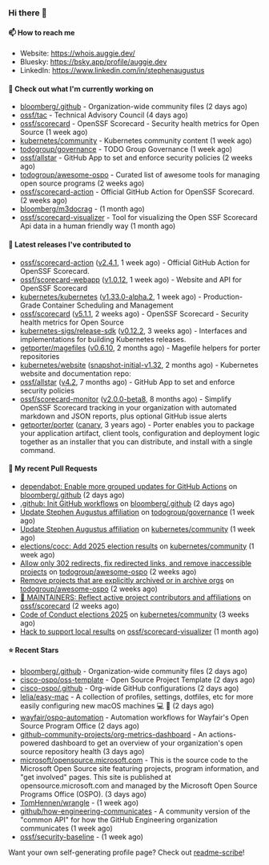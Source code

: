### Hi there 👋

#### 📫 How to reach me

- Website: https://whois.auggie.dev/
- Bluesky: https://bsky.app/profile/auggie.dev
- LinkedIn: https://www.linkedin.com/in/stephenaugustus

#### 👷 Check out what I'm currently working on

- [bloomberg/.github](https://github.com/bloomberg/.github) - Organization-wide community files (2 days ago)
- [ossf/tac](https://github.com/ossf/tac) - Technical Advisory Council (4 days ago)
- [ossf/scorecard](https://github.com/ossf/scorecard) - OpenSSF Scorecard - Security health metrics for Open Source (1 week ago)
- [kubernetes/community](https://github.com/kubernetes/community) - Kubernetes community content (1 week ago)
- [todogroup/governance](https://github.com/todogroup/governance) - TODO Group Governance (1 week ago)
- [ossf/allstar](https://github.com/ossf/allstar) - GitHub App to set and enforce security policies (2 weeks ago)
- [todogroup/awesome-ospo](https://github.com/todogroup/awesome-ospo) - Curated list of awesome tools for managing open source programs (2 weeks ago)
- [ossf/scorecard-action](https://github.com/ossf/scorecard-action) - Official GitHub Action for OpenSSF Scorecard. (2 weeks ago)
- [bloomberg/m3docrag](https://github.com/bloomberg/m3docrag) -  (1 month ago)
- [ossf/scorecard-visualizer](https://github.com/ossf/scorecard-visualizer) - Tool for visualizing the Open SSF Scorecard Api data in a human friendly way (1 month ago)

#### 🔭 Latest releases I've contributed to

- [ossf/scorecard-action](https://github.com/ossf/scorecard-action) ([v2.4.1](https://github.com/ossf/scorecard-action/releases/tag/v2.4.1), 1 week ago) - Official GitHub Action for OpenSSF Scorecard.
- [ossf/scorecard-webapp](https://github.com/ossf/scorecard-webapp) ([v1.0.12](https://github.com/ossf/scorecard-webapp/releases/tag/v1.0.12), 1 week ago) - Website and API for OpenSSF Scorecard
- [kubernetes/kubernetes](https://github.com/kubernetes/kubernetes) ([v1.33.0-alpha.2](https://github.com/kubernetes/kubernetes/releases/tag/v1.33.0-alpha.2), 1 week ago) - Production-Grade Container Scheduling and Management
- [ossf/scorecard](https://github.com/ossf/scorecard) ([v5.1.1](https://github.com/ossf/scorecard/releases/tag/v5.1.1), 2 weeks ago) - OpenSSF Scorecard - Security health metrics for Open Source
- [kubernetes-sigs/release-sdk](https://github.com/kubernetes-sigs/release-sdk) ([v0.12.2](https://github.com/kubernetes-sigs/release-sdk/releases/tag/v0.12.2), 3 weeks ago) - Interfaces and implementations for building Kubernetes releases.
- [getporter/magefiles](https://github.com/getporter/magefiles) ([v0.6.10](https://github.com/getporter/magefiles/releases/tag/v0.6.10), 2 months ago) - Magefile helpers for porter repositories
- [kubernetes/website](https://github.com/kubernetes/website) ([snapshot-initial-v1.32](https://github.com/kubernetes/website/releases/tag/snapshot-initial-v1.32), 2 months ago) - Kubernetes website and documentation repo: 
- [ossf/allstar](https://github.com/ossf/allstar) ([v4.2](https://github.com/ossf/allstar/releases/tag/v4.2), 7 months ago) - GitHub App to set and enforce security policies
- [ossf/scorecard-monitor](https://github.com/ossf/scorecard-monitor) ([v2.0.0-beta8](https://github.com/ossf/scorecard-monitor/releases/tag/v2.0.0-beta8), 8 months ago) - Simplify OpenSSF Scorecard tracking in your organization with automated markdown and JSON reports, plus optional GitHub issue alerts
- [getporter/porter](https://github.com/getporter/porter) ([canary](https://github.com/getporter/porter/releases/tag/canary), 3 years ago) - Porter enables you to package your application artifact, client tools, configuration and deployment logic together as an installer that you can distribute, and install with a single command.

#### 🔨 My recent Pull Requests

- [dependabot: Enable more grouped updates for GitHub Actions](https://github.com/bloomberg/.github/pull/9) on [bloomberg/.github](https://github.com/bloomberg/.github) (2 days ago)
- [.github: Init GitHub workflows](https://github.com/bloomberg/.github/pull/3) on [bloomberg/.github](https://github.com/bloomberg/.github) (2 days ago)
- [Update Stephen Augustus affiliation](https://github.com/todogroup/governance/pull/375) on [todogroup/governance](https://github.com/todogroup/governance) (1 week ago)
- [Update Stephen Augustus affiliation](https://github.com/kubernetes/community/pull/8351) on [kubernetes/community](https://github.com/kubernetes/community) (1 week ago)
- [elections/cocc: Add 2025 election results](https://github.com/kubernetes/community/pull/8342) on [kubernetes/community](https://github.com/kubernetes/community) (1 week ago)
- [Allow only 302 redirects, fix redirected links, and remove inaccessible projects](https://github.com/todogroup/awesome-ospo/pull/69) on [todogroup/awesome-ospo](https://github.com/todogroup/awesome-ospo) (2 weeks ago)
- [Remove projects that are explicitly archived or in archive orgs](https://github.com/todogroup/awesome-ospo/pull/68) on [todogroup/awesome-ospo](https://github.com/todogroup/awesome-ospo) (2 weeks ago)
- [📖 MAINTAINERS: Reflect active project contributors and affiliations](https://github.com/ossf/scorecard/pull/4521) on [ossf/scorecard](https://github.com/ossf/scorecard) (2 weeks ago)
- [Code of Conduct elections 2025](https://github.com/kubernetes/community/pull/8314) on [kubernetes/community](https://github.com/kubernetes/community) (3 weeks ago)
- [Hack to support local results](https://github.com/ossf/scorecard-visualizer/pull/453) on [ossf/scorecard-visualizer](https://github.com/ossf/scorecard-visualizer) (1 month ago)

#### ⭐ Recent Stars

- [bloomberg/.github](https://github.com/bloomberg/.github) - Organization-wide community files (2 days ago)
- [cisco-ospo/oss-template](https://github.com/cisco-ospo/oss-template) - Open Source Project Template (2 days ago)
- [cisco-ospo/.github](https://github.com/cisco-ospo/.github) - Org-wide GitHub configurations (2 days ago)
- [lelia/easy-mac](https://github.com/lelia/easy-mac) - A collection of profiles, settings, dotfiles, etc for more easily configuring new macOS machines 💻 🍎 (2 days ago)
- [wayfair/ospo-automation](https://github.com/wayfair/ospo-automation) - Automation workflows for Wayfair&#39;s Open Source Program Office (2 days ago)
- [github-community-projects/org-metrics-dashboard](https://github.com/github-community-projects/org-metrics-dashboard) - An actions-powered dashboard to get an overview of your organization&#39;s open source repository health (3 days ago)
- [microsoft/opensource.microsoft.com](https://github.com/microsoft/opensource.microsoft.com) - This is the source code to the Microsoft Open Source site featuring projects, program information, and &#34;get involved&#34; pages. This site is published at opensource.microsoft.com and managed by the Microsoft Open Source Programs Office (OSPO). (3 days ago)
- [TomHennen/wrangle](https://github.com/TomHennen/wrangle) -  (1 week ago)
- [github/how-engineering-communicates](https://github.com/github/how-engineering-communicates) - A community version of the &#34;common API&#34; for how the GitHub Engineering organization communicates (1 week ago)
- [ossf/security-baseline](https://github.com/ossf/security-baseline) -  (1 week ago)



Want your own self-generating profile page? Check out [readme-scribe](https://github.com/muesli/readme-scribe)!
